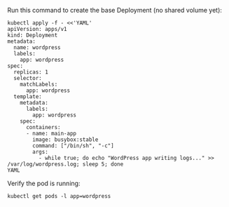 Run this command to create the base Deployment (no shared volume yet):

```
kubectl apply -f - <<'YAML'
apiVersion: apps/v1
kind: Deployment
metadata:
  name: wordpress
  labels:
    app: wordpress
spec:
  replicas: 1
  selector:
    matchLabels:
      app: wordpress
  template:
    metadata:
      labels:
        app: wordpress
    spec:
      containers:
      - name: main-app
        image: busybox:stable
        command: ["/bin/sh", "-c"]
        args:
          - while true; do echo "WordPress app writing logs..." >> /var/log/wordpress.log; sleep 5; done
YAML
```

Verify the pod is running:

`kubectl get pods -l app=wordpress`
